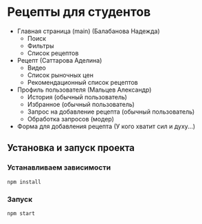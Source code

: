 
# Рецепты для студентов
+ Главная страница (main) (Балабанова Надежда)
  + Поиск
  + Фильтры
  + Список рецептов
+ Рецепт (Саттарова Аделина)
  + Видео
  + Список рыночных цен
  + Рекомендационный список рецептов
+ Профиль пользователя (Мальцев Александр)
  + История (обычный пользователь)
  + Избранное (обычный пользователь)
  + Запрос на добавление рецепта (обычный пользователь)
  + Обработка запросов (модер)
+ Форма для добавления рецепта (У кого хватит сил и духу...)
## Установка и запуск проекта

### Устанавливаем зависимости
```shel
npm install
```

### Запуск
```shel
npm start
```
